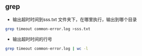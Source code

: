 ## grep

* 输出超时时间到sss.txt 文件夹下，在哪里执行，输出到哪个目录
```bash
grep timeout common-error.log >sss.txt
```

* 输出超时时间的行号
```bash
grep timeout common-error.log | wc -l
```